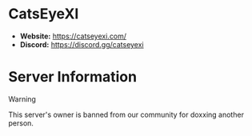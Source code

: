 # CatsEyeXI

  - **Website:** https://catseyexi.com/
  - **Discord:** https://discord.gg/catseyexi

# Server Information

> [!WARNING]
> This server's owner is banned from our community for doxxing another person.
